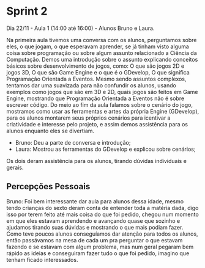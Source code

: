 # Sprint 2

Dia 22/11 - Aula 1 (14:00 até 16:00) - Alunos Bruno e Laura.

Na primeira aula tivemos uma conversa com os alunos, perguntamos sobre eles, o que jogam, o que esperavam aprender, se já tinham visto alguma coisa sobre programação ou sobre algum assunto relacionado a Ciência da Computação. Demos uma introdução sobre o assunto explicando conceitos básicos sobre desenvolvimento de jogos, como: O que são jogos 2D e jogos 3D, O que são Game Engine e o que é o GDevelop, O que significa Programação Orientada a Eventos. Mesmo sendo assuntos complexos, tentamos dar uma suavizada para não confundir os alunos, usando exemplos como jogos que são em 3D e 2D, quais jogos são feitos em Game Engine, mostrando que Programação Orientada a Eventos não é sobre escrever código. Do meio ao fim da aula falamos sobre o cenário do jogo, mostramos como usar as ferramentas e artes da própria Engine (GDevelop), para os alunos montarem seus próprios cenários para icentivar a criatividade e interesse pelo projeto, e assim demos assistência para os alunos enquanto eles se divertiam.

- Bruno: Deu a parte de conversa e introdução;
- Laura: Mostrou as ferramentas  do GDevelop e explicou sobre cenários;

Os dois deram assistência para os alunos, tirando dúvidas individuais e gerais.



## Percepções Pessoais

Bruno: Foi bem interessante dar aula para alunos dessa idade, mesmo tendo crianças do sexto deram conta de entender toda a matéria dada, digo isso por terem feito até mais coisa do que foi pedido, chegou num momento em que eles estavam aprendendo e avançando quase que sozinho e ajudamos tirando suas dúvidas e mostrando o que mais podiam fazer. Como teve poucos alunos conseguíamos dar atenção para todos os alunos, então passávamos na mesa de cada um pra perguntar o que estavam fazendo e se estavam com algum problema, mas num geral pegaram bem rápido as ideias e conseguiram fazer tudo o que foi pedido, imagino que tenham ficado interessados.
